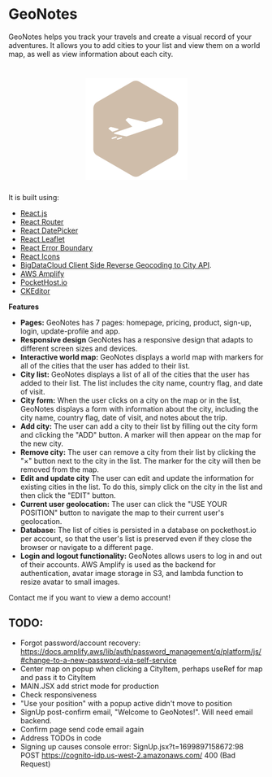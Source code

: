 # GeoNotes

GeoNotes helps you track your travels and create a visual record of your adventures. It allows you to add cities to your list and view them on a world map, as well as view information about each city.

<h1 align="center">
    <img src="public/assets/img/logo.png"/>
</h1>

It is built using:

- [React.js](https://react.dev/)
- [React Router](https://reactrouter.com/)
- [React DatePicker](https://reactdatepicker.com/)
- [React Leaflet](https://react-leaflet.js.org/)
- [React Error Boundary](https://www.npmjs.com/package/react-error-boundary)
- [React Icons](https://react-icons.github.io/react-icons/)
- [BigDataCloud Client Side Reverse Geocoding to City API](https://www.bigdatacloud.com/free-api/free-reverse-geocode-to-city-api).
- [AWS Amplify](https://aws.amazon.com/amplify)
- [PocketHost.io](https://pockethost.io/)
- [CKEditor](https://ckeditor.com/)

**Features**

- **Pages:** GeoNotes has 7 pages: homepage, pricing, product, sign-up, login, update-profile and app.
- **Responsive design** GeoNotes has a responsive design that adapts to different screen sizes and devices.
- **Interactive world map:** GeoNotes displays a world map with markers for all of the cities that the user has added to their list.
- **City list:** GeoNotes displays a list of all of the cities that the user has added to their list. The list includes the city name, country flag, and date of visit.
- **City form:** When the user clicks on a city on the map or in the list, GeoNotes displays a form with information about the city, including the city name, country flag, date of visit, and notes about the trip.
- **Add city:** The user can add a city to their list by filling out the city form and clicking the "ADD" button. A marker will then appear on the map for the new city.
- **Remove city:** The user can remove a city from their list by clicking the "&times;" button next to the city in the list. The marker for the city will then be removed from the map.
- **Edit and update city** The user can edit and update the information for existing cities in the list. To do this, simply click on the city in the list and then click the "EDIT" button.
- **Current user geolocation:** The user can click the "USE YOUR POSITION" button to navigate the map to their current user's geolocation.
- **Database:** The list of cities is persisted in a database on pockethost.io per account, so that the user's list is preserved even if they close the browser or navigate to a different page.
- **Login and logout functionality:** GeoNotes allows users to log in and out of their accounts. AWS Amplify is used as the backend for authentication, avatar image storage in S3, and lambda function to resize avatar to small images.

Contact me if you want to view a demo account!

## TODO:

- Forgot password/account recovery: https://docs.amplify.aws/lib/auth/password_management/q/platform/js/#change-to-a-new-password-via-self-service
- Center map on popup when clicking a CityItem, perhaps useRef for map and pass it to CityItem
- MAIN.JSX add strict mode for production
- Check responsiveness
- "Use your position" with a popup active didn't move to position
- SignUp post-confirm email, "Welcome to GeoNotes!". Will need email backend.
- Confirm page send code email again
- Address TODOs in code
- Signing up causes console error: SignUp.jsx?t=1699897158672:98 POST https://cognito-idp.us-west-2.amazonaws.com/ 400 (Bad Request)
